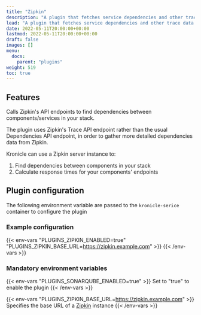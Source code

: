 ```yaml
---
title: "Zipkin"
description: "A plugin that fetches service dependencies and other trace data from Zipkin's API."
lead: "A plugin that fetches service dependencies and other trace data from Zipkin's API."
date: 2022-05-11T20:00:00+00:00
lastmod: 2022-05-11T20:00:00+00:00
draft: false
images: []
menu:
  docs:
    parent: "plugins"
weight: 519
toc: true
---
```


## Features

Calls Zipkin's API endpoints to find dependencies between components/services in your stack.

The plugin uses Zipkin's Trace API endpoint rather than the usual Dependencies API endpoint, in order to gather more
detailed dependencies data from Zipkin.

Kronicle can use a Zipkin server instance to:

1. Find dependencies between components in your stack
2. Calculate response times for your components' endpoints


## Plugin configuration

The following environment variable are passed to the `kronicle-serice` container to configure the plugin


### Example configuration

{{< env-vars
"PLUGINS_ZIPKIN_ENABLED=true"
"PLUGINS_ZIPKIN_BASE_URL=https://zipkin.example.com" >}}
{{< /env-vars >}}


### Mandatory environment variables

{{< env-vars "PLUGINS_SONARQUBE_ENABLED=true" >}}
Set to "true" to enable the plugin
{{< /env-vars >}}

{{< env-vars "PLUGINS_ZIPKIN_BASE_URL=https://zipkin.example.com" >}}
Specifies the base URL of a [Zipkin](http://zipkin.io) instance
{{< /env-vars >}}
